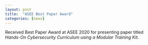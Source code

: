 ```yaml
---
layout: post
title:  "ASEE Best Paper Award"
categories: [news]
---
```

Received Best Paper Award at ASEE 2020 for presenting paper titled _Hands-On Cybersecurity Curriculum using a Modular Training Kit_.
